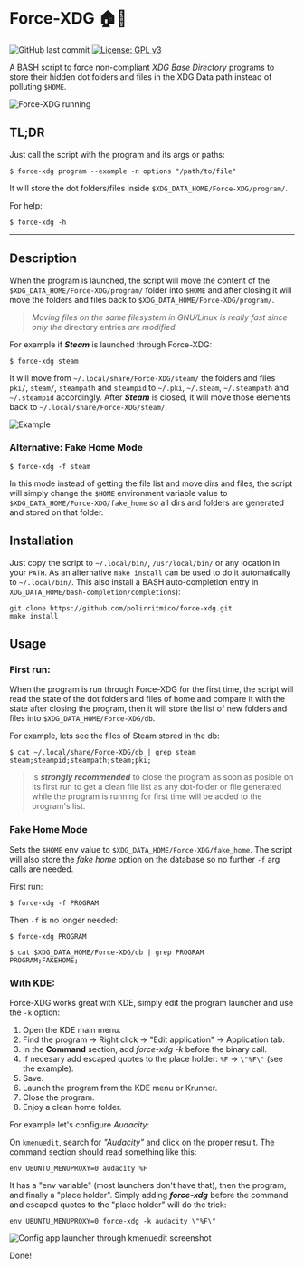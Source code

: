 # Force-XDG :house::wrench:

![GitHub last commit](https://img.shields.io/github/last-commit/polirritmico/force-xdg)
[![License: GPL v3](https://img.shields.io/badge/License-GPLv3-blue.svg)](https://www.gnu.org/licenses/gpl-3.0)

A BASH script to force non-compliant _XDG Base Directory_ programs to store
their hidden dot folders and files in the XDG Data path instead of polluting
`$HOME`.

![Force-XDG running](docs/screenshot_01.png)

## TL;DR

Just call the script with the program and its args or paths:

```command
$ force-xdg program --example -n options "/path/to/file"
```

It will store the dot folders/files inside `$XDG_DATA_HOME/Force-XDG/program/`.

For help:

```command
$ force-xdg -h
```

---

## Description

When the program is launched, the script will move the content of the
`$XDG_DATA_HOME/Force-XDG/program/` folder into `$HOME` and after closing it
will move the folders and files back to `$XDG_DATA_HOME/Force-XDG/program/`.

> _Moving files on the same filesystem in GNU/Linux is really fast since only
> the_ directory entries _are modified._

For example if **_Steam_** is launched through Force-XDG:

```command
$ force-xdg steam
```

It will move from `~/.local/share/Force-XDG/steam/` the folders and files
`pki/`, `steam/`, `steampath` and `steampid` to `~/.pki`, `~/.steam`,
`~/.steampath` and `~/.steampid` accordingly. After **_Steam_** is closed, it
will move those elements back to `~/.local/share/Force-XDG/steam/`.

![Example](docs/example.png)

### Alternative: Fake Home Mode

```command
$ force-xdg -f steam
```

In this mode instead of getting the file list and move dirs and files, the
script will simply change the `$HOME` environment variable value to
`$XDG_DATA_HOME/Force-XDG/fake_home` so all dirs and folders are generated and
stored on that folder.

## Installation

Just copy the script to `~/.local/bin/`, `/usr/local/bin/` or any location in
your `PATH`. As an alternative `make install` can be used to do it automatically
to `~/.local/bin/`. This also install a BASH auto-completion entry in
`XDG_DATA_HOME/bash-completion/completions`):

```
git clone https://github.com/polirritmico/force-xdg.git
make install
```

## Usage

### First run:

When the program is run through Force-XDG for the first time, the script will
read the state of the dot folders and files of home and compare it with the
state after closing the program, then it will store the list of new folders and
files into `$XDG_DATA_HOME/Force-XDG/db`.

For example, lets see the files of Steam stored in the db:

```command
$ cat ~/.local/share/Force-XDG/db | grep steam
steam;steampid;steampath;steam;pki;
```

> Is **_strongly recommended_** to close the program as soon as posible on its
> first run to get a clean file list as any dot-folder or file generated while
> the program is running for first time will be added to the program's list.

### Fake Home Mode

Sets the `$HOME` env value to `$XDG_DATA_HOME/Force-XDG/fake_home`. The script
will also store the _fake home_ option on the database so no further `-f` arg
calls are needed.

First run:

```command
$ force-xdg -f PROGRAM
```

Then `-f` is no longer needed:

```command
$ force-xdg PROGRAM
```

```command
$ cat $XDG_DATA_HOME/Force-XDG/db | grep PROGRAM
PROGRAM;FAKEHOME;
```

### With KDE:

Force-XDG works great with KDE, simply edit the program launcher and use the
`-k` option:

1. Open the KDE main menu.
2. Find the program → Right click → "Edit application" → Application tab.
3. In the **Command** section, add _force-xdg -k_ before the binary call.
4. If necesary add escaped quotes to the place holder: `%F` → `\"%F\"` (see the
   example).
5. Save.
6. Launch the program from the KDE menu or Krunner.
7. Close the program.
8. Enjoy a clean home folder.

For example let's configure _Audacity_:

On `kmenuedit`, search for _"Audacity"_ and click on the proper result. The
command section should read something like this:

```
env UBUNTU_MENUPROXY=0 audacity %F
```

It has a "env variable" (most launchers don't have that), then the program, and
finally a "place holder". Simply adding **_force-xdg_** before the command and
escaped quotes to the "place holder" will do the trick:

```
env UBUNTU_MENUPROXY=0 force-xdg -k audacity \"%F\"
```

![Config app launcher through kmenuedit screenshot](docs/screenshot_02.png)

Done!
